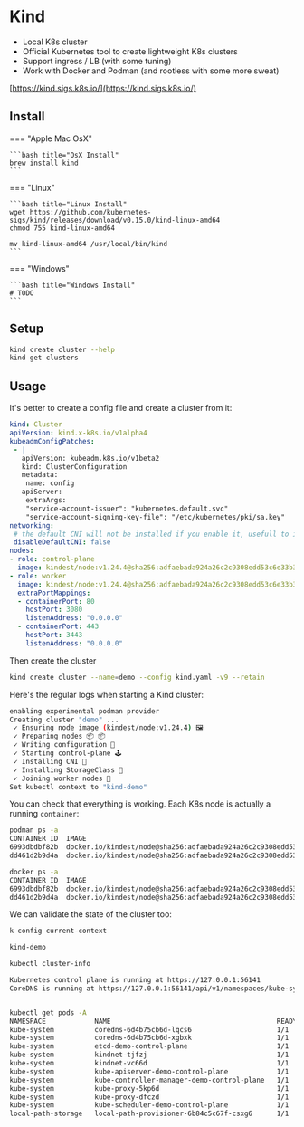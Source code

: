# Kind

- Local K8s cluster
- Official Kubernetes tool to create lightweight K8s clusters
- Support ingress / LB (with some tuning)
- Work with Docker and Podman (and rootless with some more sweat)

[https://kind.sigs.k8s.io/](https://kind.sigs.k8s.io/)

## Install

=== "Apple Mac OsX"

    ```bash title="OsX Install"
    brew install kind
    ```

=== "Linux"

    ```bash title="Linux Install"
    wget https://github.com/kubernetes-sigs/kind/releases/download/v0.15.0/kind-linux-amd64
    chmod 755 kind-linux-amd64

    mv kind-linux-amd64 /usr/local/bin/kind
    ```

=== "Windows"

    ```bash title="Windows Install"
    # TODO
    ```

## Setup

```bash
kind create cluster --help
kind get clusters
```

## Usage

It's better to create a config file and create a cluster from it:

```yaml linenums="1" title="kind.yaml"
kind: Cluster
apiVersion: kind.x-k8s.io/v1alpha4
kubeadmConfigPatches:
 - |
   apiVersion: kubeadm.k8s.io/v1beta2
   kind: ClusterConfiguration
   metadata:
 	name: config
   apiServer:
 	extraArgs:
   	"service-account-issuer": "kubernetes.default.svc"
   	"service-account-signing-key-file": "/etc/kubernetes/pki/sa.key"
networking:
 # the default CNI will not be installed if you enable it, usefull to install Cilium !
 disableDefaultCNI: false
nodes:
- role: control-plane
  image: kindest/node:v1.24.4@sha256:adfaebada924a26c2c9308edd53c6e33b3d4e453782c0063dc0028bdebaddf98
- role: worker
  image: kindest/node:v1.24.4@sha256:adfaebada924a26c2c9308edd53c6e33b3d4e453782c0063dc0028bdebaddf98
  extraPortMappings:
  - containerPort: 80
	hostPort: 3080
	listenAddress: "0.0.0.0"
  - containerPort: 443
	hostPort: 3443
	listenAddress: "0.0.0.0"
```

Then create the cluster

```bash
kind create cluster --name=demo --config kind.yaml -v9 --retain
```

Here's the regular logs when starting a Kind cluster:

```bash
enabling experimental podman provider
Creating cluster "demo" ...
 ✓ Ensuring node image (kindest/node:v1.24.4) 🖼
 ✓ Preparing nodes 📦 📦
 ✓ Writing configuration 📜
 ✓ Starting control-plane 🕹️
 ✓ Installing CNI 🔌
 ✓ Installing StorageClass 💾
 ✓ Joining worker nodes 🚜
Set kubectl context to "kind-demo"
```

You can check that everything is working. Each K8s node is actually a running `container`:

```bash
podman ps -a
CONTAINER ID  IMAGE                                                                                           COMMAND     CREATED        STATUS            PORTS                                        NAMES
6993dbdbf82b  docker.io/kindest/node@sha256:adfaebada924a26c2c9308edd53c6e33b3d4e453782c0063dc0028bdebaddf98              3 minutes ago  Up 3 minutes ago  127.0.0.1:55210->6443/tcp                    demo-control-plane
dd461d2b9d4a  docker.io/kindest/node@sha256:adfaebada924a26c2c9308edd53c6e33b3d4e453782c0063dc0028bdebaddf98              3 minutes ago  Up 3 minutes ago  0.0.0.0:3080->80/tcp, 0.0.0.0:3443->443/tcp  demo-worker

docker ps -a
CONTAINER ID  IMAGE                                                                                           COMMAND     CREATED        STATUS            PORTS                                        NAMES
6993dbdbf82b  docker.io/kindest/node@sha256:adfaebada924a26c2c9308edd53c6e33b3d4e453782c0063dc0028bdebaddf98              4 minutes ago  Up 4 minutes ago  127.0.0.1:55210->6443/tcp                    demo-control-plane
dd461d2b9d4a  docker.io/kindest/node@sha256:adfaebada924a26c2c9308edd53c6e33b3d4e453782c0063dc0028bdebaddf98              4 minutes ago  Up 4 minutes ago  0.0.0.0:3080->80/tcp, 0.0.0.0:3443->443/tcp  demo-worker
```

We can validate the state of the cluster too:

```bash
k config current-context

kind-demo

kubectl cluster-info

Kubernetes control plane is running at https://127.0.0.1:56141
CoreDNS is running at https://127.0.0.1:56141/api/v1/namespaces/kube-system/services/kube-dns:dns/proxy


kubectl get pods -A
NAMESPACE            NAME                                         READY   STATUS    RESTARTS   AGE
kube-system          coredns-6d4b75cb6d-lqcs6                     1/1     Running   0          4m6s
kube-system          coredns-6d4b75cb6d-xgbxk                     1/1     Running   0          4m6s
kube-system          etcd-demo-control-plane                      1/1     Running   0          4m18s
kube-system          kindnet-tjfzj                                1/1     Running   0          4m6s
kube-system          kindnet-vc66d                                1/1     Running   0          4m1s
kube-system          kube-apiserver-demo-control-plane            1/1     Running   0          4m18s
kube-system          kube-controller-manager-demo-control-plane   1/1     Running   0          4m18s
kube-system          kube-proxy-5kp6d                             1/1     Running   0          4m6s
kube-system          kube-proxy-dfczd                             1/1     Running   0          4m1s
kube-system          kube-scheduler-demo-control-plane            1/1     Running   0          4m18s
local-path-storage   local-path-provisioner-6b84c5c67f-csxg6      1/1     Running   0          4m6s
```